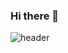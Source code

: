 ### Hi there 👋

![header](https://capsule-render.vercel.app/api?type=rect&color=gradient&text=%20%20si1ver6ee%20%20&fontAlign=30&fontSize=30&textBg=true&desc=Habit%20is%20a%20second%20nature.&descAlign=60&descAlignY=50)

<!--
**si1ver6ee/si1ver6ee** is a ✨ _special_ ✨ repository because its `README.md` (this file) appears on your GitHub profile.

Here are some ideas to get you started:

- 🔭 I’m currently working on ...
- 🌱 I’m currently learning ...
- 👯 I’m looking to collaborate on ...
- 🤔 I’m looking for help with ...
- 💬 Ask me about ...
- 📫 How to reach me: ...
- 😄 Pronouns: ...
- ⚡ Fun fact: ...
-->
